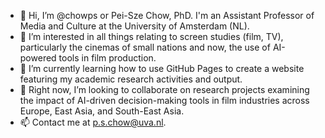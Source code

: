 - 👋 Hi, I’m @chowps or Pei-Sze Chow, PhD. I'm an Assistant Professor of Media and Culture at the University of Amsterdam (NL).
- 👀 I’m interested in all things relating to screen studies (film, TV), particularly the cinemas of small nations and now, the use of AI-powered tools in film production.
- 🌱 I’m currently learning how to use GitHub Pages to create a website featuring my academic research activities and output. 
- 💞️ Right now, I’m looking to collaborate on research projects examining the impact of AI-driven decision-making tools in film industries across Europe, East Asia, and South-East Asia.
- 📫 Contact me at p.s.chow@uva.nl.

<!---
chowps/chowps is a ✨ special ✨ repository because its `README.md` (this file) appears on your GitHub profile.
You can click the Preview link to take a look at your changes.
--->
